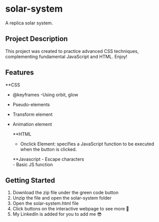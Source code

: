 # solar-system

A replica solar system.

## Project Description

This project was created to practice advanced CSS techniques, 
complementing fundamental JavaScript and HTML. Enjoy!

## Features

**CSS
- @keyframes
  -Using orbit, glow
- Pseudo-elements
- Transform element
- Animation element

  **HTML
    - Onclick Element: specifies a JavaScript function to be executed when the button is clicked.
  
    **Javascript
      - Escape characters \
      - Basic JS function

## Getting Started

1) Download the zip file under the green code button 
2) Unzip the file and open the solar-system folder
3) Open the solar-system.html file
4) Click buttons on the interactive webpage to see more 💯
5) My LinkedIn is added for you to add me 😎
